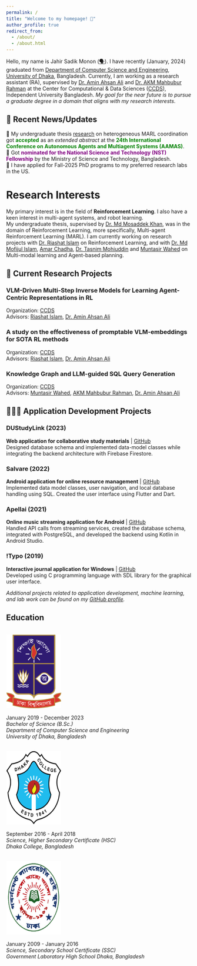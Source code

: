 ```yaml
---
permalink: /
title: "Welcome to my homepage! 👋"
author_profile: true
redirect_from:
  - /about/
  - /about.html
---
```


Hello, my name is Jahir Sadik Monon ([🗣️](https://www.name-coach.com/jahirsadik-monon)). I have recently (January, 2024) graduated from [Department of Computer Science and Engineering](https://du.ac.bd/programDetails/CSE/396), [University of Dhaka](https://en.wikipedia.org/wiki/University_of_Dhaka), Bangladesh. Currently, I am working as a research assistant (RA), supervised by [Dr. Amin Ahsan Ali](http://www.cse.iub.edu.bd/faculties/53) and [Dr. AKM Mahbubur Rahman](http://www.cse.iub.edu.bd/faculties/56) at the Center for Computational & Data Sciences ([CCDS](https://ccds.ai/)), Independent University Bangladesh. *My goal for the near future is to pursue a graduate degree in a domain that aligns with my research interests*.

## 📰 Recent News/Updates
📜 My undergraduate thesis [research](https://jahirsadik.github.io/publication/cohet) on heterogeneous MARL coordination got <span style="color:green;">**accepted**</span> as an *extended abstract* at the <span style="color:green;">**24th International Conference on Autonomous Agents and Multiagent Systems (AAMAS)**</span>.<br>
🔬 Got <span style="color:purple;">**nominated for the National Science and Technology (NST) Fellowship**</span> by the Ministry of Science and Technology, Bangladesh.<br>
🏫 I have applied for Fall-2025 PhD programs to my preferred research labs in the US.<br>

# Research Interests
My primary interest is in the field of **Reinforcement Learning**. I also have a keen interest in multi-agent systems, and robot learning. <br> 
My undergraduate thesis, supervised by [Dr. Md Mosaddek Khan](https://mmkhansajeeb.com/), was in the domain of Reinforcement Learning, more specifically, Multi-agent Reinforcement Learning (MARL). I am currently working on research projects with [Dr. Riashat Islam](https://riashat.github.io/) on Reinforcement Learning, and with [Dr. Md Mofijul Islam](https://mmiakashs.github.io/), [Amar Chadha](https://scholar.google.com/citations?user=gPGQuBQAAAAJ&hl=en), [Dr. Tasnim Mohiuddin](https://taasnim.github.io/) and [Muntasir Wahed](https://mwahed.com/) on Multi-modal learning and Agent-based planning.


## 📑 Current Research Projects

### VLM-Driven Multi-Step Inverse Models for Learning Agent-Centric Representations in RL 
Organization: [CCDS](https://ccds.ai/)  
Advisors: [Riashat Islam](https://riashat.github.io/), [Dr. Amin Ahsan Ali](https://ccds.ai/entry/amin-ali/)  
<!-- **Responsibilities:** Exploring VLM representations for agent control, leveraging inverse dynamics models for control-relevant latent representations. Currently developing a codebase using VLM models (e.g., BLIP-2, LLaVA) and evaluating in RL environments like Matterport, Habitat, and Softgym. -->


### A study on the effectiveness of promptable VLM-embeddings for SOTA RL methods   
Organization: [CCDS](https://ccds.ai/)  
Advisors: [Riashat Islam](https://riashat.github.io/), [Dr. Amin Ahsan Ali](https://ccds.ai/entry/amin-ali/)    
<!-- **Responsibilities:** Building on [DM-Codec](https://openreview.net/forum?id=UFwefiypla), working with LM-guided contextual distillation for speech tokenizers. Currently applying it to the Multilingual LibriSpeech (MLS) dataset with audio preprocessing (e.g., [lhotse](https://github.com/lhotse-speech/lhotse)) to improve speech tokenization for multiple languages. -->

### Knowledge Graph and LLM-guided SQL Query Generation  
Organization: [CCDS](https://ccds.ai/)  
Advisors: [Muntasir Wahed](https://mwahed.com/), [AKM Mahbubur Rahman](https://scholar.google.com/citations?user=qc0_e18AAAAJ&hl=en), [Dr. Amin Ahsan Ali](https://ccds.ai/entry/amin-ali/)  



## 👨🏻‍💻 Application Development Projects 

### DUStudyLink (2023)
**Web application for collaborative study materials** \| [GitHub](https://github.com/jahirsadik/du-studylink)  
Designed database schema and implemented data-model classes while integrating the backend architecture with Firebase Firestore.

### Salvare (2022)
**Android application for online resource management** \| [GitHub](https://github.com/jahirsadik/salvare)  
Implemented data model classes, user navigation, and local database handling using SQL. Created the user interface using Flutter and Dart.

### Apellai (2021)
**Online music streaming application for Android** \| [GitHub](https://github.com/jahirsadik/apellai-kotlin)  
Handled API calls from streaming services, created the database schema, integrated with PostgreSQL, and developed the backend using Kotlin in Android Studio.

### !Typo (2019)
**Interactive journal application for Windows** \| [GitHub](https://github.com/jahirsadik/not-typo)  
Developed using C programming language with SDL library for the graphical user interface.

*Additional projects related to application development, machine learning, and lab work can be found on my [GitHub profile](https://github.com/jahirsadik).*


## Education
<br>
<img src="/images/Dhaka_University_logo.png" height="200" width="150" alt="Dhaka University Logo">

January 2019 - December 2023 <br>
*Bachelor of Science (B.Sc.)*<br>
*Department of Computer Science and Engineering <br> 
University of Dhaka, Bangladesh* <br>

<br>
<img src="/images/Dhaka_College.png" height="200" width="150" alt="Dhaka College Logo">

September 2016 - April 2018 <br>
*Science, Higher Secondary Certificate (HSC)*<br>
*Dhaka College, Bangladesh* <br>

<br>
<img src="/images/Government_Laboratory_High_School.png" height="200" width="150" alt="Government Laboratory High School Logo">

January 2009 - January 2016 <br>
*Science, Secondary School Certificate (SSC)* <br>
*Government Laboratory High School Dhaka, Bangladesh* <br>



<!-- **Responsibilities:** Investigating agent-based reasoning and chain-of-thought methods for Visual Question Answering (VQA). Currently employing Scene Graphs and Knowledge Graphs with custom datasets for QA tasks. -->

<!-- 
## Research Questions

## Research Collaboration -->

<!-- ### Reinforcement Learning
My undergraduate research endeavors led me to develop a strong interest in the broader domain of sequential decision making, planning under uncertainty, and coordination among autonomous agent. My *undergraduate thesis*, titled *"Learning to Cooperate Among Heterogeneous Agents via Intrinsic Rewards"*, was in the domain Reinforcement Learning, more specifically, Multi-agent Reinforcement Learning (MARL). 

### Multi-Modal Learning
I’m intrigued by the recent advances in Multi-Modal Learning research, and see it as a key area in the next AI revolution, as integrating multiple modalities will essential for autonomous agents in real-world. Currently at CCDS, I am actively involved in multiple projects related to LMMs - incorporating mixture-of-experts in LMMs for improving the efficiency, scalability and performance, integrating multi-agent based solutions to LMM frameworks for multi-task generalizability, and improving the performance of LMMs on false-premise based datasets & multi-modal reasoning tasks.

### Robot Learning
Despite my limited exposure to this research field, I am also interested in the development intelligent robotic systems that can perceive, plan, and act in complex environments and improve performance with experience. I am exploring recent researches that enable machines to exhibit flexible and adaptable behavior, acquired autonomously through learning. -->

<!-- This is the front page of a website that is powered by the [academicpages template](https://github.com/academicpages/academicpages.github.io) and hosted on GitHub pages. [GitHub pages](https://pages.github.com) is a free service in which websites are built and hosted from code and data stored in a GitHub repository, automatically updating when a new commit is made to the respository. This template was forked from the [Minimal Mistakes Jekyll Theme](https://mmistakes.github.io/minimal-mistakes/) created by Michael Rose, and then extended to support the kinds of content that academics have: publications, talks, teaching, a portfolio, blog posts, and a dynamically-generated CV. You can fork [this repository](https://github.com/academicpages/academicpages.github.io) right now, modify the configuration and markdown files, add your own PDFs and other content, and have your own site for free, with no ads! An older version of this template powers my own personal website at [stuartgeiger.com](http://stuartgeiger.com), which uses [this Github repository](https://github.com/staeiou/staeiou.github.io).

A data-driven personal website
======
Like many other Jekyll-based GitHub Pages templates, academicpages makes you separate the website's content from its form. The content & metadata of your website are in structured markdown files, while various other files constitute the theme, specifying how to transform that content & metadata into HTML pages. You keep these various markdown (.md), YAML (.yml), HTML, and CSS files in a public GitHub repository. Each time you commit and push an update to the repository, the [GitHub pages](https://pages.github.com/) service creates static HTML pages based on these files, which are hosted on GitHub's servers free of charge.

Many of the features of dynamic content management systems (like Wordpress) can be achieved in this fashion, using a fraction of the computational resources and with far less vulnerability to hacking and DDoSing. You can also modify the theme to your heart's content without touching the content of your site. If you get to a point where you've broken something in Jekyll/HTML/CSS beyond repair, your markdown files describing your talks, publications, etc. are safe. You can rollback the changes or even delete the repository and start over -- just be sure to save the markdown files! Finally, you can also write scripts that process the structured data on the site, such as [this one](https://github.com/academicpages/academicpages.github.io/blob/master/talkmap.ipynb) that analyzes metadata in pages about talks to display [a map of every location you've given a talk](https://academicpages.github.io/talkmap.html).

Getting started
======
1. Register a GitHub account if you don't have one and confirm your e-mail (required!)
1. Fork [this repository](https://github.com/academicpages/academicpages.github.io) by clicking the "fork" button in the top right.
1. Go to the repository's settings (rightmost item in the tabs that start with "Code", should be below "Unwatch"). Rename the repository "[your GitHub username].github.io", which will also be your website's URL.
1. Set site-wide configuration and create content & metadata (see below -- also see [this set of diffs](http://archive.is/3TPas) showing what files were changed to set up [an example site](https://getorg-testacct.github.io) for a user with the username "getorg-testacct")
1. Upload any files (like PDFs, .zip files, etc.) to the files/ directory. They will appear at https://[your GitHub username].github.io/files/example.pdf.
1. Check status by going to the repository settings, in the "GitHub pages" section

Site-wide configuration
------
The main configuration file for the site is in the base directory in [_config.yml](https://github.com/academicpages/academicpages.github.io/blob/master/_config.yml), which defines the content in the sidebars and other site-wide features. You will need to replace the default variables with ones about yourself and your site's github repository. The configuration file for the top menu is in [_data/navigation.yml](https://github.com/academicpages/academicpages.github.io/blob/master/_data/navigation.yml). For example, if you don't have a portfolio or blog posts, you can remove those items from that navigation.yml file to remove them from the header.

Create content & metadata
------
For site content, there is one markdown file for each type of content, which are stored in directories like _publications, _talks, _posts, _teaching, or _pages. For example, each talk is a markdown file in the [_talks directory](https://github.com/academicpages/academicpages.github.io/tree/master/_talks). At the top of each markdown file is structured data in YAML about the talk, which the theme will parse to do lots of cool stuff. The same structured data about a talk is used to generate the list of talks on the [Talks page](https://academicpages.github.io/talks), each [individual page](https://academicpages.github.io/talks/2012-03-01-talk-1) for specific talks, the talks section for the [CV page](https://academicpages.github.io/cv), and the [map of places you've given a talk](https://academicpages.github.io/talkmap.html) (if you run this [python file](https://github.com/academicpages/academicpages.github.io/blob/master/talkmap.py) or [Jupyter notebook](https://github.com/academicpages/academicpages.github.io/blob/master/talkmap.ipynb), which creates the HTML for the map based on the contents of the _talks directory).

**Markdown generator**

I have also created [a set of Jupyter notebooks](https://github.com/academicpages/academicpages.github.io/tree/master/markdown_generator
) that converts a CSV containing structured data about talks or presentations into individual markdown files that will be properly formatted for the academicpages template. The sample CSVs in that directory are the ones I used to create my own personal website at stuartgeiger.com. My usual workflow is that I keep a spreadsheet of my publications and talks, then run the code in these notebooks to generate the markdown files, then commit and push them to the GitHub repository.

How to edit your site's GitHub repository
------
Many people use a git client to create files on their local computer and then push them to GitHub's servers. If you are not familiar with git, you can directly edit these configuration and markdown files directly in the github.com interface. Navigate to a file (like [this one](https://github.com/academicpages/academicpages.github.io/blob/master/_talks/2012-03-01-talk-1.md) and click the pencil icon in the top right of the content preview (to the right of the "Raw | Blame | History" buttons). You can delete a file by clicking the trashcan icon to the right of the pencil icon. You can also create new files or upload files by navigating to a directory and clicking the "Create new file" or "Upload files" buttons.

Example: editing a markdown file for a talk
![Editing a markdown file for a talk](/images/editing-talk.png)

For more info
------
More info about configuring academicpages can be found in [the guide](https://academicpages.github.io/markdown/). The [guides for the Minimal Mistakes theme](https://mmistakes.github.io/minimal-mistakes/docs/configuration/) (which this theme was forked from) might also be helpful.  -->
